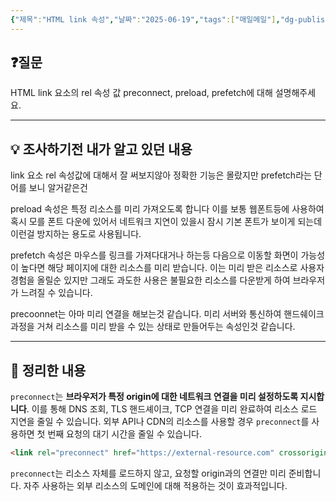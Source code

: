 ```yaml
---
{"제목":"HTML link 속성","날짜":"2025-06-19","tags":["매일메일"],"dg-publish":true,"permalink":"/매일메일/25년6월/HTML link 속성/","dgPassFrontmatter":true,"created":"2025-06-20T01:58:20.661+09:00","updated":"2025-06-21T09:30:19.335+09:00"}
---
```


## ❓질문

HTML link 요소의 rel 속성 값 preconnect, preload, prefetch에 대해 설명해주세요.

---
## 💡 조사하기전 내가 알고 있던 내용

link 요소 rel 속성값에 대해서 잘 써보지않아 정확한 기능은 몰랐지만 prefetch라는 단어를 보니 알거같은건 

preload 속성은 특정 리소스를 미리 가져오도록 합니다 이를 보통 웹폰트등에 사용하여 혹시 모를 폰트 다운에 있어서 네트워크 지연이 있을시 잠시 기본 폰트가 보이게 되는데 이런걸 방지하는 용도로 사용됩니다.

prefetch 속성은 마우스를 링크를 가져다대거나 하는등 다음으로 이동할 화면이 가능성이 높다면 해당 페이지에 대한 리소스를 미리 받습니다.
이는 미리 받은 리소스로 사용자 경험을 올릴순 있지만 그래도 과도한 사용은 불필요한 리소스를 다운받게 하여 브라우저가 느려질 수 있습니다.

precoonnet는 아마 미리 연결을 해보는것 같습니다. 미리 서버와 통신하여 핸드쉐이크 과정을 거쳐 리소스를 미리 받을 수 있는 상태로 만들어두는 속성인것 같습니다.


---
## 🏫 정리한 내용

`preconnect`는 **브라우저가 특정 origin에 대한 네트워크 연결을 미리 설정하도록 지시합니다**. 이를 통해 DNS 조회, TLS 핸드셰이크, TCP 연결을 미리 완료하여 리소스 로드 지연을 줄일 수 있습니다. 외부 API나 CDN의 리소스를 사용할 경우 `preconnect`를 사용하면 첫 번째 요청의 대기 시간을 줄일 수 있습니다.

```html
<link rel="preconnect" href="https://external-resource.com" crossorigin="anonymous">
```

`preconnect`는 리소스 자체를 로드하지 않고, 요청할 origin과의 연결만 미리 준비합니다. 자주 사용하는 외부 리소스의 도메인에 대해 적용하는 것이 효과적입니다.
